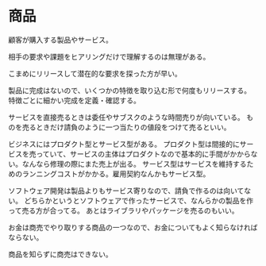 # 商品

顧客が購入する製品やサービス。

相手の要求や課題をヒアリングだけで理解するのは無理がある。

こまめにリリースして潜在的な要求を探った方が早い。

製品に完成はないので、いくつかの特徴を取り込む形で何度もリリースする。
特徴ごとに細かい完成を定義・確認する。

サービスを直接売るときは委任やサブスクのような時間売りが向いている。
ものを売るときだけ請負のように一つ当たりの値段をつけて売るといい。

ビジネスにはプロダクト型とサービス型がある。
プロダクト型は間接的にサービスを売っていて、サービスの主体はプロダクトなので基本的に手間がかからない。なんなら修理の際にまた売上が出る。
サービス型はサービスを維持するためのランニングコストがかかる。雇用契約なんかもサービス型。

ソフトウェア開発は製品よりもサービス寄りなので、請負で作るのは向いてない。
どちらかというとソフトウェアで作ったサービスで、なんらかの製品を作って売る方が合ってる。
あとはライブラリやパッケージを売るのもいい。

お金は商売でやり取りする商品の一つなので、お金についてもよく知らなければならない。

商品を知らずに商売はできない。
